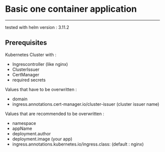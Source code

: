 # Basic one container application 
---
tested with helm version : 3.11.2 

## Prerequisites 

Kubernetes Cluster with :  
- Ingrescontroller (like nginx)
- ClusterIssuer 
- CertManager
- required secrets

Values that have to be overwritten : 
- domain 
- ingress.annotations.cert-manager.io/cluster-issuer (cluster issuer name)

Values that are recommended to be overwritten : 
- namespace 
- appName
- deployment.author
- deployment.image (your app)
- ingress.annotations.kubernetes.io/ingress.class: (default : nginx)


  
   